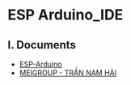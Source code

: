 # ESP Arduino_IDE

## I. Documents
- [ESP-Arduino](https://youtube.com/playlist?list=PL831drV1RoWuRLoob9NSJq1E9sJfLl1es&si=LvIieU67gxKMInCl)
- [MEIGROUP - TRẦN NAM HẢI](https://www.youtube.com/@meigroupvn)
